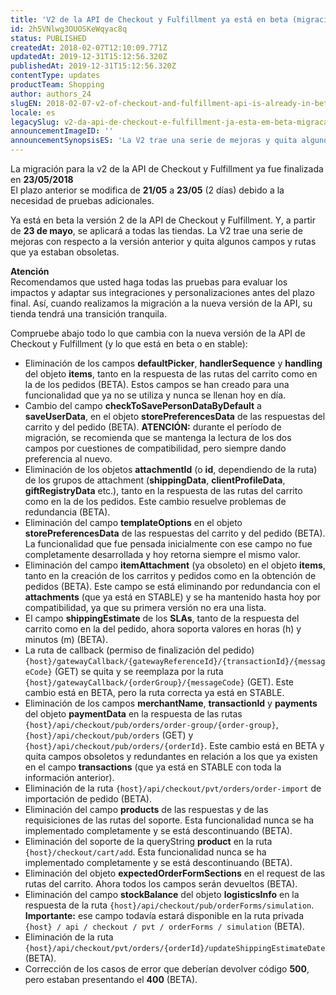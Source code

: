 ```yaml
---
title: 'V2 de la API de Checkout y Fulfillment ya está en beta (migración será finalizada el 23 de mayo)'
id: 2h5VNlwg3OUOSKeWqyac8q
status: PUBLISHED
createdAt: 2018-02-07T12:10:09.771Z
updatedAt: 2019-12-31T15:12:56.320Z
publishedAt: 2019-12-31T15:12:56.320Z
contentType: updates
productTeam: Shopping
author: authors_24
slugEN: 2018-02-07-v2-of-checkout-and-fulfillment-api-is-already-in-beta-migration-will-be-completed-on-may-23
locale: es
legacySlug: v2-da-api-de-checkout-e-fulfillment-ja-esta-em-beta-migracao-sera
announcementImageID: ''
announcementSynopsisES: 'La V2 trae una serie de mejoras y quita algunos campos y rutas que ya estaban obsoletas.'
---
```


<div class="alert alert-danger">
La migración para la v2 de la API de Checkout y Fulfillment ya fue finalizada en <strong>23/05/2018</strong>
</div>

<div class="alert alert-warning">
El plazo anterior se modifica de <strong>21/05</strong> a <strong>23/05</strong> (2 días) debido a la necesidad de pruebas adicionales.
</div>

Ya está en beta la versión 2 de la API de Checkout y Fulfillment. Y, a partir de __23 de mayo__, se aplicará a todas las tiendas. La V2 trae una serie de mejoras con respecto a la versión anterior y quita algunos campos y rutas que ya estaban obsoletas.

<div class="alert alert-warning">
<Strong>Atención</strong><br>
Recomendamos que usted haga todas las pruebas para evaluar los impactos y adaptar sus integraciones y personalizaciones antes del plazo final.
Así, cuando realizamos la migración a la nueva versión de la API, su tienda tendrá una transición tranquila.
</div>

Compruebe abajo todo lo que cambia con la nueva versión de la API de Checkout y Fulfillment (y lo que está en beta o en stable):

- Eliminación de los campos __defaultPicker__, __handlerSequence__ y __handling__ del objeto __items__, tanto en la respuesta de las rutas del carrito como en la de los pedidos (BETA). Estos campos se han creado para una funcionalidad que ya no se utiliza y nunca se llenan hoy en día.
- Cambio del campo __checkToSavePersonDataByDefault__ a __saveUserData__, en el objeto __storePreferencesData__ de las respuestas del carrito y del pedido (BETA). __ATENCIÓN:__ durante el período de migración, se recomienda que se mantenga la lectura de los dos campos por cuestiones de compatibilidad, pero siempre dando preferencia al nuevo.
- Eliminación de los objetos __attachmentId__ (o __id__, dependiendo de la ruta) de los grupos de attachment (__shippingData__, __clientProfileData__, __giftRegistryData__ etc.), tanto en la respuesta de las rutas del carrito como en la de los pedidos. Este cambio resuelve problemas de redundancia (BETA).
- Eliminación del campo __templateOptions__ en el objeto __storePreferencesData__ de las respuestas del carrito y del pedido (BETA). La funcionalidad que fue pensada inicialmente con ese campo no fue completamente desarrollada y hoy retorna siempre el mismo valor.
- Eliminación del campo __itemAttachment__ (ya obsoleto) en el objeto __items__, tanto en la creación de los carritos y pedidos como en la obtención de pedidos (BETA). Este campo se está eliminando por redundancia con el __attachments__ (que ya está en STABLE) y se ha mantenido hasta hoy por compatibilidad, ya que su primera versión no era una lista.
- El campo __shippingEstimate__ de los __SLAs__, tanto de la respuesta del carrito como en la del pedido, ahora soporta valores en horas (h) y minutos (m) (BETA).
- La ruta de callback (permiso de finalización del pedido) `{host}/gatewayCallback/{gatewayReferenceId}/{transactionId}/{messageCode}` (GET) se quita y se reemplaza por la ruta `{host}/gatewayCallback/{orderGroup}/{messageCode}` (GET). Este cambio está en BETA, pero la ruta correcta ya está en STABLE.
- Eliminación de los campos __merchantName__, __transactionId__ y __payments__ del objeto __paymentData__ en la respuesta de las rutas `{host}/api/checkout/pub/orders/order-group/{order-group}`, `{host}/api/checkout/pub/orders` (GET) y `{host}/api/checkout/pub/orders/{orderId}`. Este cambio está en BETA y quita campos obsoletos y redundantes en relación a los que ya existen en el campo __transactions__ (que ya está en STABLE con toda la información anterior).
- Eliminación de la ruta `{host}/api/checkout/pvt/orders/order-import` de importación de pedido (BETA).
- Eliminación del campo __products__ de las respuestas y de las requisiciones de las rutas del soporte. Esta funcionalidad nunca se ha implementado completamente y se está descontinuando (BETA).
- Eliminación del soporte de la queryString __product__ en la ruta `{host}/checkout/cart/add`. Esta funcionalidad nunca se ha implementado completamente y se está descontinuando (BETA).
- Eliminación del objeto __expectedOrderFormSections__ en el request de las rutas del carrito. Ahora todos los campos serán devueltos (BETA).
- Eliminación del campo __stockBalance__ del objeto __logisticsInfo__ en la respuesta de la ruta `{host}/api/checkout/pub/orderForms/simulation`. __Importante:__ ese campo todavía estará disponible en la ruta privada `{host} / api / checkout / pvt / orderForms / simulation` (BETA).
- Eliminación de la ruta `{host}/api/checkout/pvt/orders/{orderId}/updateShippingEstimateDate` (BETA).
- Corrección de los casos de error que deberían devolver código __500__, pero estaban presentando el __400__ (BETA).

